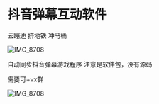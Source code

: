 # 抖音弹幕互动软件

云蹦迪
挤地铁
冲马桶


![IMG_8708](https://wx3.sinaimg.cn/orj360/b00510c9gy1h1m9xnlaqxj20uz0u0n14.jpg)

自动同步抖音弹幕游戏程序
注意是软件包，没有源码

需要可+vx群

![IMG_8708](https://wx3.sinaimg.cn/mw2000/b00510c9gy1h1m9xndn6rj20fe0gi0ub.jpg)
